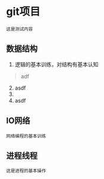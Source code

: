 # git项目
    这是测试内容
## 数据结构
1. 逻辑的基本训练，对结构有基本认知
>
> adf
> 
2. asdf
3. 
4. asdf
## IO网络
    网络编程的基本训练
## 进程线程
    这是进程的基本操作
